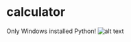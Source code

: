 # calculator
Only Windows installed Python!
![alt text](https://raw.githubusercontent.com/rwaterlava/calculator/main/asset/Icon/icon.png)
